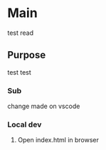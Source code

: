 # Main

test read

## Purpose
test test

### Sub
change made on vscode


### Local dev 

1. Open index.html in browser